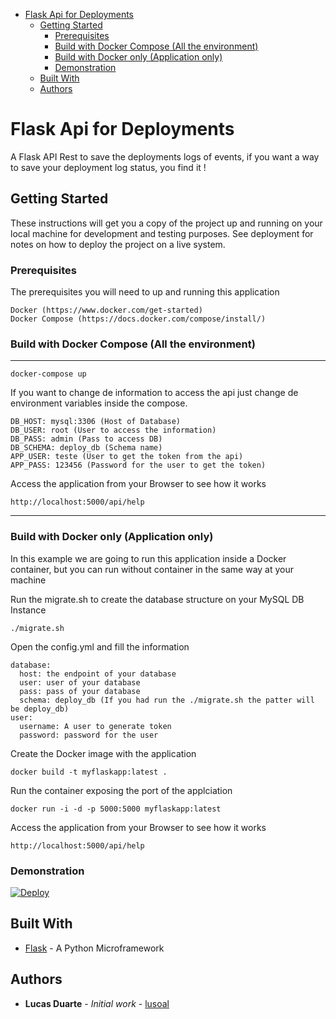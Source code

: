 - [Flask Api for Deployments](#flask-api-for-deployments)
  - [Getting Started](#getting-started)
    - [Prerequisites](#prerequisites)
    - [Build with Docker Compose (All the environment)](#build-with-docker-compose-all-the-environment)
    - [Build with Docker only (Application only)](#build-with-docker-only-application-only)
    - [Demonstration](#demonstration)
  - [Built With](#built-with)
  - [Authors](#authors)
  
# Flask Api for Deployments

A Flask API Rest to save the deployments logs of events, if you want a way to save your deployment log status, you find it !

## Getting Started

These instructions will get you a copy of the project up and running on your local machine for development and testing purposes. See deployment for notes on how to deploy the project on a live system.

### Prerequisites

The prerequisites you will need to up and running this application

```
Docker (https://www.docker.com/get-started)
Docker Compose (https://docs.docker.com/compose/install/)
```

### Build with Docker Compose (All the environment)
---

```
docker-compose up
```
If you want to change de information to access the api just change de environment variables inside the compose.

```
DB_HOST: mysql:3306 (Host of Database)
DB_USER: root (User to access the information)
DB_PASS: admin (Pass to access DB)
DB_SCHEMA: deploy_db (Schema name)
APP_USER: teste (User to get the token from the api)
APP_PASS: 123456 (Password for the user to get the token)
```

Access the application from your Browser to see how it works

```
http://localhost:5000/api/help
```
---
### Build with Docker only (Application only)

In this example we are going to run this application inside a Docker container, but you can run without container in the same way at your machine

Run the migrate.sh to create the database structure on your MySQL DB Instance

```
./migrate.sh
```

Open the config.yml and fill the information

```
database:
  host: the endpoint of your database
  user: user of your database
  pass: pass of your database
  schema: deploy_db (If you had run the ./migrate.sh the patter will be deploy_db)
user:
  username: A user to generate token
  password: password for the user
```

Create the Docker image with the application

```
docker build -t myflaskapp:latest .
```

Run the container exposing the port of the applciation

```
docker run -i -d -p 5000:5000 myflaskapp:latest
```

Access the application from your Browser to see how it works

```
http://localhost:5000/api/help
```


### Demonstration

[![Deploy](http://img.youtube.com/vi/inmcXoVbZYE/0.jpg)](http://www.youtube.com/watch?v=inmcXoVbZYE "Deploy Application")

## Built With

* [Flask](http://flask.pocoo.org/docs/1.0/quickstart/) - A Python Microframework

## Authors

* **Lucas Duarte** - *Initial work* - [lusoal](https://github.com/lusoal)

